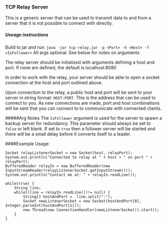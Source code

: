 ### TCP Relay Server

This is a generic server that can be used to transmit data to and from a server that it is not
possible to connect with directly.

##### Useage instructions

Build to jar and run: `java -jar tcp-relay.jar -p <Port> -h <Host> -f <IsFollower>` All args optional. See below for notes on arguments

The relay server should be initialized with arguments defining a host and port. If none are defined,
the default is localhost:8080

In order to work with the relay, your server should be able to open a socket connection at the host and port outlined above.

Upon connection to the relay, a public host and port will be sent to your server in string format: `HOST:PORT`. This is the
address that can be used to connect to you. As new connections are made, port and host combinations will be sent that you can 
connect to to communicate with connected clients.

#####Arg Notes 
The `IsFollower` argument is used for the server to spawn a backup server for redundancy. 
This parameter should always be set to `false` or left blank. If set to `true` then a follower server will be started and there will be a small delay
before it converts itself to a leader. 


####Example Usage:


    Socket relayListenerSocket = new Socket(host, relayPort);
    System.out.println("Connected to relay at " + host + " on port " + relayPort);
    BufferedReader relayIn = new BufferedReader(new InputStreamReader(relayListenerSocket.getInputStream()));
    System.out.println("Contact me at: " + relayIn.readLine());

    while(true) {
        String line;
        while((line = relayIn.readLine())!= null) {
            String[] hostAndPort =  line.split(":");
            Socket newListenerSocket = new Socket(hostAndPort[0], Integer.parseInt(hostAndPort[1]));
            new Thread(new ConnectionHandler(newListenerSocket)).start();
        }
    }
